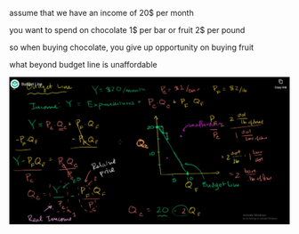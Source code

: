 assume that we have an income of 20$ per month

you want to spend on chocolate 1$ per bar or fruit 2$ per pound

so when buying chocolate, you give up opportunity on buying fruit

what beyond budget line is unaffordable

![](2023-03-19-00-08-14.png)

